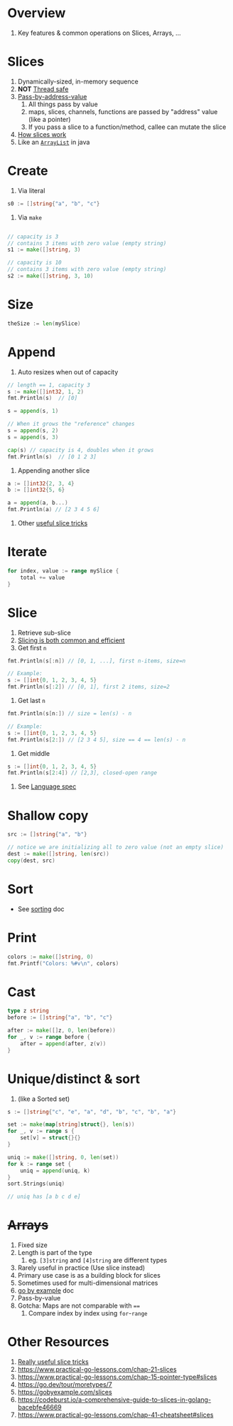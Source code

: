 # Overview
1. Key features & common operations on Slices, Arrays, ...


# Slices
1. Dynamically-sized, in-memory sequence
1. **NOT** [Thread safe](https://en.wikipedia.org/wiki/Thread_safety)
1. [Pass-by-address-value](https://www.educative.io/edpresso/pass-by-value-vs-pass-by-reference)
    1. All things pass by value
    1. maps, slices, channels, functions are passed by "address" value (like a pointer)
    1. If you pass a slice to a function/method, callee can mutate the slice
1. [How slices work](https://go.dev/blog/slices-intro)
1. Like an [`ArrayList`](https://docs.oracle.com/en/java/javase/11/docs/api/java.base/java/util/ArrayList.html) in java


# Create
1. Via literal
```go
s0 := []string{"a", "b", "c"}
```
1. Via `make`
```go

// capacity is 3
// contains 3 items with zero value (empty string)
s1 := make([]string, 3)

// capacity is 10
// contains 3 items with zero value (empty string)
s2 := make([]string, 3, 10)
```

# Size
```go
theSize := len(mySlice)
```

# Append
1. Auto resizes when out of capacity
```go
// length == 1, capacity 3
s := make([]int32, 1, 2)
fmt.Println(s)  // [0]

s = append(s, 1)

// When it grows the "reference" changes
s = append(s, 2)
s = append(s, 3)

cap(s) // capacity is 4, doubles when it grows
fmt.Println(s)  // [0 1 2 3]
```
1. Appending another slice
```go
a := []int32{2, 3, 4}
b := []int32{5, 6}

a = append(a, b...)
fmt.Println(a) // [2 3 4 5 6]
```
1. Other [useful slice tricks](https://ueokande.github.io/go-slice-tricks/)


# Iterate
```go
for index, value := range mySlice {
    total += value
}
```


# Slice
1. Retrieve sub-slice
1. [Slicing is both common and efficient](https://go.dev/blog/slices-intro)
1. Get first `n`
```go
fmt.Println(s[:n]) // [0, 1, ...], first n-items, size=n

// Example:
s := []int{0, 1, 2, 3, 4, 5}
fmt.Println(s[:2]) // [0, 1], first 2 items, size=2
```
1. Get last `n`
```go
fmt.Println(s[n:]) // size = len(s) - n

// Example:
s := []int{0, 1, 2, 3, 4, 5}
fmt.Println(s[2:]) // [2 3 4 5], size == 4 == len(s) - n
```
1. Get middle
```go
s := []int{0, 1, 2, 3, 4, 5}
fmt.Println(s[2:4]) // [2,3], closed-open range
```
1. See [Language spec](https://go.dev/ref/spec#Slice_expressions)


# Shallow copy
```go
src := []string{"a", "b"}

// notice we are initializing all to zero value (not an empty slice)
dest := make([]string, len(src))
copy(dest, src)
```


# Sort
- See [sorting](./sorting.md) doc


# Print
```go
colors := make([]string, 0)
fmt.Printf("Colors: %#v\n", colors)
```


# Cast
```go
type z string
before := []string{"a", "b", "c"}

after := make([]z, 0, len(before))
for _, v := range before {
    after = append(after, z(v))
}
```

# Unique/distinct & sort
1. (like a Sorted set)
```go
s := []string{"c", "e", "a", "d", "b", "c", "b", "a"}

set := make(map[string]struct{}, len(s))
for _, v := range s {
    set[v] = struct{}{}
}

uniq := make([]string, 0, len(set))
for k := range set {
    uniq = append(uniq, k)
}
sort.Strings(uniq)

// uniq has [a b c d e]
```


# ~~Arrays~~
1. Fixed size
1. Length is part of the type
    1. eg. `[3]string` and `[4]string` are different types
1. Rarely useful in practice (Use slice instead)
1. Primary use case is as a building block for slices
1. Sometimes used for multi-dimensional matrices
1. [go by example](https://gobyexample.com/arrays) doc
1. Pass-by-value
1. Gotcha: Maps are not comparable with `==`
    1. Compare index by index using `for`-`range`


# Other Resources
1. [Really useful slice tricks](https://ueokande.github.io/go-slice-tricks/)
1. https://www.practical-go-lessons.com/chap-21-slices
1. https://www.practical-go-lessons.com/chap-15-pointer-type#slices
1. https://go.dev/tour/moretypes/7
1. https://gobyexample.com/slices
1. https://codeburst.io/a-comprehensive-guide-to-slices-in-golang-bacebfe46669
1. https://www.practical-go-lessons.com/chap-41-cheatsheet#slices